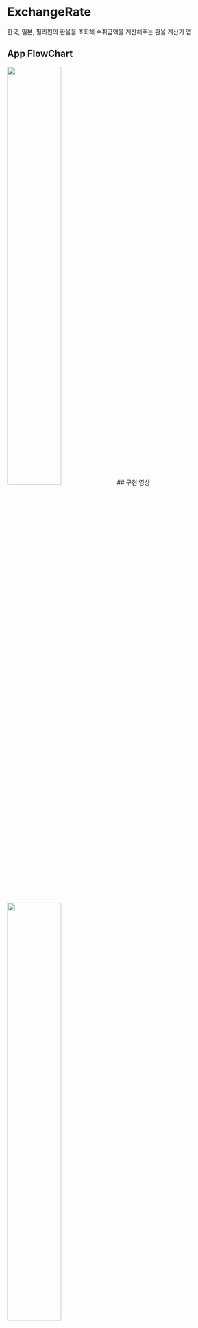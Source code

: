 # ExchangeRate
한국, 일본, 필리핀의 환율을 조회해 수취금액을 계산해주는 환율 계산기 앱

## App FlowChart
<img src="https://user-images.githubusercontent.com/77890228/151160779-47bd7e6a-1ca8-4939-8a6d-d771e78b737c.png" width="50%" height="50%">
## 구현 영상
<img src="https://user-images.githubusercontent.com/77890228/151160973-d2ed2c12-35d5-45fc-ad5b-947ef77195f0.gif" width="50%" height="50%">

## 기술 스택
### Language
* Swift 5.3

### UI
* UIKit
* Code : Then, SnapKit

### Architecture
* Clean Architecture + Reactor

### Reactive Programming
* RxSwift
* RxCocoa
* ReactorKit

### DI
* Swinject

### Network
* Alamofire

## 제작 과정 및 소요 시간
* 앱 제작 소요시간 : 9시간
* 상세한 코드와 과정은 각 PR과 Milestone에 기록해 놓았습니다.

